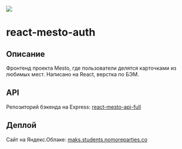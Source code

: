 ![](https://i.ibb.co/FDhv9CR/readme-header-pic.png)
# react-mesto-auth

## Описание
Фронтенд проекта Mesto, где пользователи делятся карточками из любимых мест. Написано на React, верстка по БЭМ.

## API
Репозиторий бэкенда на Express: [react-mesto-api-full](https://github.com/maksim-shakhlin/react-mesto-api-full/)

## Деплой
Сайт на Яндекс.Облаке: [maks.students.nomoreparties.co](https://maks.students.nomoreparties.co/)
